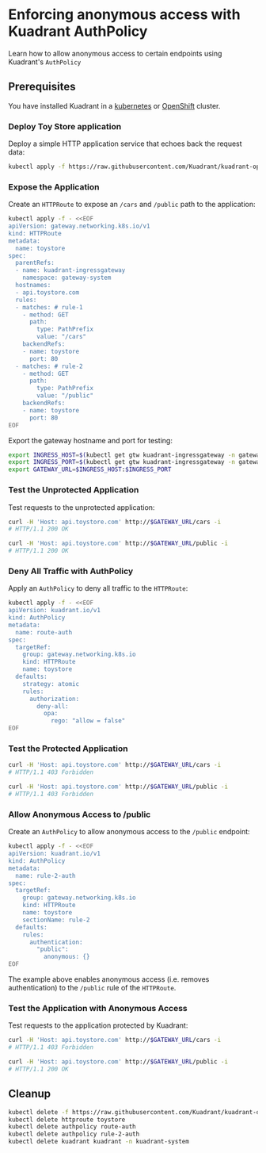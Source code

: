 # Enforcing anonymous access with Kuadrant AuthPolicy

Learn how to allow anonymous access to certain endpoints using Kuadrant's `AuthPolicy`

## Prerequisites

You have installed Kuadrant in a [kubernetes](https://docs.kuadrant.io/latest/kuadrant-operator/doc/install/install-kubernetes/) or [OpenShift](https://docs.kuadrant.io/latest/kuadrant-operator/doc/install/install-openshift/) cluster.

### Deploy Toy Store application

Deploy a simple HTTP application service that echoes back the request data:

```sh
kubectl apply -f https://raw.githubusercontent.com/Kuadrant/kuadrant-operator/refs/heads/main/examples/toystore/toystore.yaml
```

### Expose the Application

Create an `HTTPRoute` to expose an `/cars` and `/public` path to the application:

```sh
kubectl apply -f - <<EOF
apiVersion: gateway.networking.k8s.io/v1
kind: HTTPRoute
metadata:
  name: toystore
spec:
  parentRefs:
  - name: kuadrant-ingressgateway
    namespace: gateway-system
  hostnames:
  - api.toystore.com
  rules:
  - matches: # rule-1
    - method: GET
      path:
        type: PathPrefix
        value: "/cars"
    backendRefs:
    - name: toystore
      port: 80
  - matches: # rule-2
    - method: GET
      path:
        type: PathPrefix
        value: "/public"
    backendRefs:
    - name: toystore
      port: 80
EOF
```

Export the gateway hostname and port for testing:

```sh
export INGRESS_HOST=$(kubectl get gtw kuadrant-ingressgateway -n gateway-system -o jsonpath='{.status.addresses[0].value}')
export INGRESS_PORT=$(kubectl get gtw kuadrant-ingressgateway -n gateway-system -o jsonpath='{.spec.listeners[?(@.name=="http")].port}')
export GATEWAY_URL=$INGRESS_HOST:$INGRESS_PORT
```

### Test the Unprotected Application
Test requests to the unprotected application:

```sh
curl -H 'Host: api.toystore.com' http://$GATEWAY_URL/cars -i
# HTTP/1.1 200 OK
```

```sh
curl -H 'Host: api.toystore.com' http://$GATEWAY_URL/public -i
# HTTP/1.1 200 OK
```

### Deny All Traffic with AuthPolicy

Apply an `AuthPolicy` to deny all traffic to the `HTTPRoute`:

```sh
kubectl apply -f - <<EOF
apiVersion: kuadrant.io/v1
kind: AuthPolicy
metadata:
  name: route-auth
spec:
  targetRef:
    group: gateway.networking.k8s.io
    kind: HTTPRoute
    name: toystore
  defaults:
    strategy: atomic
    rules:
      authorization:
        deny-all:
          opa:
            rego: "allow = false"
EOF
```

### Test the Protected Application

```sh
curl -H 'Host: api.toystore.com' http://$GATEWAY_URL/cars -i
# HTTP/1.1 403 Forbidden
```

```sh
curl -H 'Host: api.toystore.com' http://$GATEWAY_URL/public -i
# HTTP/1.1 403 Forbidden
```

### Allow Anonymous Access to /public
Create an `AuthPolicy` to allow anonymous access to the `/public` endpoint:

```sh
kubectl apply -f - <<EOF
apiVersion: kuadrant.io/v1
kind: AuthPolicy
metadata:
  name: rule-2-auth
spec:
  targetRef:
    group: gateway.networking.k8s.io
    kind: HTTPRoute
    name: toystore
    sectionName: rule-2
  defaults:
    rules:
      authentication:
        "public":
          anonymous: {}
EOF
```

The example above enables anonymous access (i.e. removes authentication) to the `/public` rule of the `HTTPRoute`.

### Test the Application with Anonymous Access

Test requests to the application protected by Kuadrant:

```sh
curl -H 'Host: api.toystore.com' http://$GATEWAY_URL/cars -i
# HTTP/1.1 403 Forbidden
```

```sh
curl -H 'Host: api.toystore.com' http://$GATEWAY_URL/public -i
# HTTP/1.1 200 OK
```

## Cleanup

```sh
kubectl delete -f https://raw.githubusercontent.com/Kuadrant/kuadrant-operator/refs/heads/main/examples/toystore/toystore.yaml
kubectl delete httproute toystore
kubectl delete authpolicy route-auth
kubectl delete authpolicy rule-2-auth
kubectl delete kuadrant kuadrant -n kuadrant-system
```
